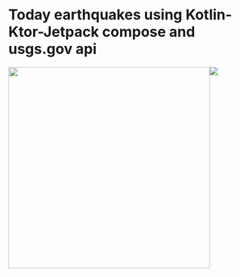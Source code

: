 # Today earthquakes using Kotlin-Ktor-Jetpack compose and usgs.gov api

<div align="center">
  <div style="display: flex;">
<img src="https://github.com/3owa/Today_Earthquakes_USGS_API/blob/master/Screenshot%202023-09-19%20232625.png" width="400dp"/>

<div align="left">
      <a href="https://www.youtube.com/watch?v=oaEkL63mNnA">
         <img src="https://github.com/3owa/Today_Earthquakes_USGS_API/blob/master/Screenshot%202023-09-19%20232625.png" style="width:400dp">
      </a>
</div>
